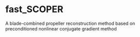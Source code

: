 # fast_SCOPER
A blade-combined propeller reconstruction method based on preconditioned nonlinear conjugate gradient method
